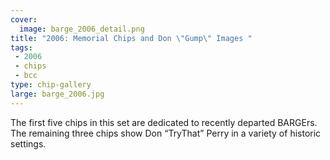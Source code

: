 ```yaml
---
cover:
  image: barge_2006_detail.png
title: "2006: Memorial Chips and Don \"Gump\" Images "
tags:
 - 2006
 - chips
 - bcc
type: chip-gallery
large: barge_2006.jpg
---
```


The first five chips in this set are dedicated to recently departed
BARGErs. The remaining three chips show Don &#8220;TryThat&#8221; Perry in a
variety of historic settings.

